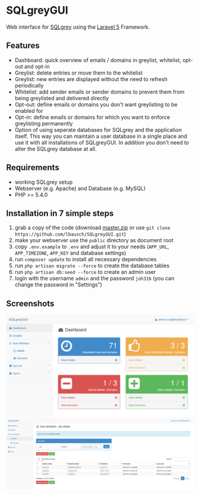 SQLgreyGUI
==========

Web interface for [SQLgrey](http://sqlgrey.sourceforge.net/) using the [Laravel 5](http://laravel.com/) Framework.


## Features
* Dashboard: quick overview of emails / domains in greylist, whitelist, opt-out and opt-in
* Greylist: delete entries or move them to the whitelist
* Greylist: new entries are displayed without the need to refresh periodically
* Whitelist: add sender emails or sender domains to prevent them from being greylisted and delivered directly
* Opt-out: define emails or domains you don't want greylisting to be enabled for
* Opt-in: define  emails or domains for which you want to enforce greylisting permanently
* Option of using seperate databases for SQLgrey and the application itself. This way you can maintain a user database in a single place and use it with all installations of SQLgreyGUI. In addition you don't need to alter the SQLgrey database at all.


## Requirements
* working SQLgrey setup
* Webserver (e.g. Apache) and Database (e.g. MySQL)
* PHP >= 5.4.0


## Installation in 7 simple steps
1. grab a copy of the code (download [master.zip](https://github.com/lbausch/SQLgreyGUI/archive/master.zip) or use `git clone https://github.com/lbausch/SQLgreyGUI.git`)
2. make your webserver use the `public` directory as document root
3. copy `.env.example` to `.env` and adjust it to your needs (`APP_URL`, `APP_TIMEZONE`, `APP_KEY` and database settings)
4. run `composer update` to install all necessary dependencies
5. run `php artisan migrate --force` to create the database tables
6. run `php artisan db:seed --force` to create an admin user
7. login with the username `admin` and the password `joh316` (you can change the password in "Settings")


## Screenshots
![Dasboard](/../screenshots/dashboard.png?raw=true "Dashboard")
![Auto-Whitelist](/../screenshots/auto-whitelist.png?raw=true "Auto-Whitelist")